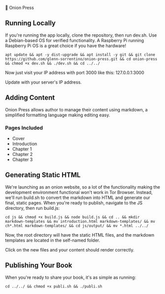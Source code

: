 🧅 Onion Press

## Running Locally

If you're running the app locally, clone the repository, then run dev.sh. Use a Debian-based OS for verified functionality. A Raspberry Pi running Raspberry Pi OS is a great choice if you have the hardware!

```
apt update && apt -y dist-upgrade && apt install -y git && git clone https://github.com/glenn-sorrentino/onion-press.git && cd onion-press && chmod +x dev.sh && ./dev.sh && cd ../../
```

Now just visit your IP address with port 3000 like this: 127.0.0.1:3000

Update with your server's IP address.

## Adding Content

Onion Press allows author to manage their content using markdown, a simplified formatting language making editing easy.

### Pages Included

* Cover
* Introduction
* Chapter 1
* Chapter 2
* Chapter 3

## Generating Static HTML

We're launching as an onion website, so a lot of the functionality making the development environment functional won't work in Tor Browser. Instead, we'll run build.sh to convert the markdown into HTML and generate our final, static pages. When you're ready to publish, navigate to the JS directory, then run build.js:

```
cd js && chmod +x build.js && node build.js && cd .. && mkdir markdown-templates && mv introduction.html markdown-templates/ && mv ch*.html markdown-templates/ && cd js/output/ && mv *.html ../../
```

Now, the root directory will have the static HTML files, and the markdown templates are located in the self-named folder.

Click on the new files and your content should render correctly.

## Publishing Your Book

When you're ready to share your book, it's as simple as running:

```
cd ../../ && chmod +x publi.sh && ./publi.sh
```

